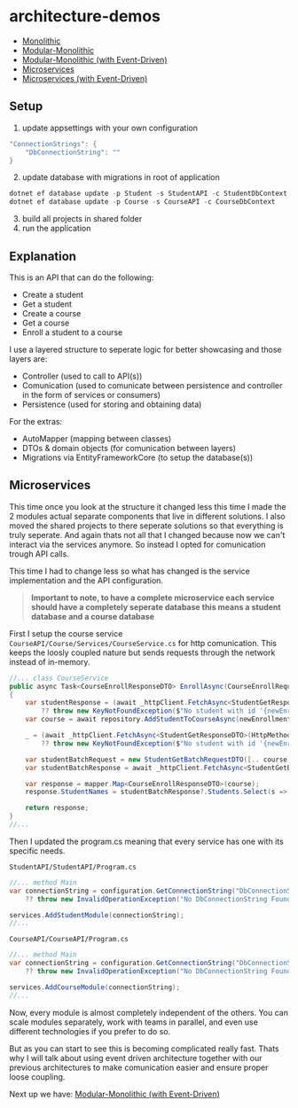 # architecture-demos
- [Monolithic](https://github.com/esosa-enakoya-code/architecture-demos/tree/Monolithic)
- [Modular-Monolithic](https://github.com/esosa-enakoya-code/architecture-demos/tree/Modular-Monolithic)
- [Modular-Monolithic (with Event-Driven)](https://github.com/esosa-enakoya-code/architecture-demos/tree/Modular-Monolithic-Event-Driven)
- [Microservices](https://github.com/esosa-enakoya-code/architecture-demos/tree/Microservices)
- [Microservices (with Event-Driven)](https://github.com/esosa-enakoya-code/architecture-demos/tree/Microservices-Event-Driven)

## Setup
1. update appsettings with your own configuration
```c#
"ConnectionStrings": {
    "DbConnectionString": ""
}
```
2. update database with migrations in root of application
```powershell
dotnet ef database update -p Student -s StudentAPI -c StudentDbContext
dotnet ef database update -p Course -s CourseAPI -c CourseDbContext
```
3. build all projects in shared folder
4. run the application
## Explanation
This is an API that can do the following:
- Create a student
- Get a student
- Create a course
- Get a course
- Enroll a student to a course

I use a layered structure to seperate logic for better showcasing and those layers are: 
- Controller (used to call to API(s))
- Comunication (used to comunicate between persistence and controller in the form of services or consumers)
- Persistence (used for storing and obtaining data)

For the extras:
- AutoMapper (mapping between classes)
- DTOs & domain objects (for comunication between layers)
- Migrations via EntityFrameworkCore (to setup the database(s))

## Microservices
This time once you look at the structure it changed less this time I made the 2 modules actual separate components that live in different solutions. I also moved the shared projects to there seperate solutions so that everything is truly seperate. And again thats not all that I changed because now we can't interact via the services anymore. So instead I opted for comunication trough API calls.

This time I had to change less so what has changed is the service implementation and the API configuration.

> **Important to note, to have a complete microservice each service should have a completely seperate database this means a student database and a course database**

First I setup the course service `CourseAPI/Course/Services/CourseService.cs` for http comunication. This keeps the loosly coupled nature but sends requests through the network instead of in-memory.
```c#
//... class CourseService
public async Task<CourseEnrollResponseDTO> EnrollAsync(CourseEnrollRequestDTO newEnrollment)
{
    var studentResponse = (await _httpClient.FetchAsync<StudentGetResponseDTO>(HttpMethod.Get, $"student/{newEnrollment.StudentId}"))
        ?? throw new KeyNotFoundException($"No student with id '{newEnrollment.StudentId}' found");
    var course = await repository.AddStudentToCourseAsync(newEnrollment.Id, studentResponse.Id);

    _ = (await _httpClient.FetchAsync<StudentGetResponseDTO>(HttpMethod.Post, $"student/{studentResponse.Id}/enroll/{course.Id}"))
        ?? throw new KeyNotFoundException($"No student with id '{newEnrollment.StudentId}' found");

    var studentBatchRequest = new StudentGetBatchRequestDTO([.. course.StudentIds]);
    var studentBatchResponse = await _httpClient.FetchAsync<StudentGetBatchResponseDTO>(HttpMethod.Get, studentBatchRequest, $"student/batch");

    var response = mapper.Map<CourseEnrollResponseDTO>(course);
    response.StudentNames = studentBatchResponse?.Students.Select(s => s.Name).ToList() ?? [];

    return response;
}
//...
```

Then I updated the program.cs meaning that every service has one with its specific needs.

`StudentAPI/StudentAPI/Program.cs`
```c#
//... method Main
var connectionString = configuration.GetConnectionString("DbConnectionString")
    ?? throw new InvalidOperationException("No DbConnectionString Found");

services.AddStudentModule(connectionString);
//...
```
`CourseAPI/CourseAPI/Program.cs`
```c#
//... method Main
var connectionString = configuration.GetConnectionString("DbConnectionString")
    ?? throw new InvalidOperationException("No DbConnectionString Found");

services.AddCourseModule(connectionString);
//...
```

Now, every module is almost completely independent of the others. You can scale modules separately, work with teams in parallel, and even use different technologies if you prefer to do so.

But as you can start to see this is becoming complicated really fast. Thats why I will talk about using event driven architecture together with our previous architectures to make comunication easier and ensure proper loose coupling.

Next up we have: [Modular-Monolithic (with Event-Driven)](https://github.com/esosa-enakoya-code/architecture-demos/tree/Modular-Monolithic-Event-Driven)
